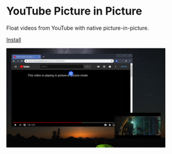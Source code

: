 # YouTube Picture in Picture

Float videos from YouTube with native picture-in-picture.

[Install](https://chrome.google.com/webstore/detail/youtube-picture-in-pictur/flfgfoknpbdaddimcppfkkhmgckcgoan)

<p>
  <img width="420" src="screenshot/screenshot-video.jpg" alt="Float video example">
</p>
